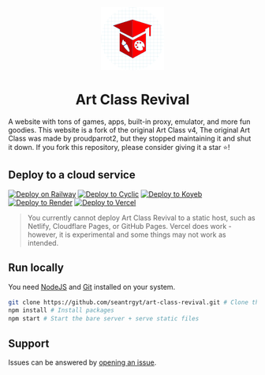 <div align="center">
  <img src="public/assets/images/icon.png" />
  <h1>Art Class Revival</h1>
</div>
A website with tons of games, apps, built-in proxy, emulator, and more fun goodies. This website is a fork of the original Art Class v4, The original Art Class was made by proudparrot2, but they stopped maintaining it and shut it down. If you fork this repository, please consider giving it a star ⭐!

## Deploy to a cloud service
[![Deploy on Railway](https://binbashbanana.github.io/deploy-buttons/buttons/remade/railway.svg)](https://railway.app/new/template?template=https://github.com/seantrgyt/art-class-revival)
[![Deploy to Cyclic](https://binbashbanana.github.io/deploy-buttons/buttons/remade/cyclic.svg)](https://app.cyclic.sh/api/app/deploy/seantrgyt/art-class-revival)
[![Deploy to Koyeb](https://binbashbanana.github.io/deploy-buttons/buttons/remade/koyeb.svg)](https://app.koyeb.com/deploy?type=git&repository=https://github.com/seantrgyt/art-class-revival)
[![Deploy to Render](https://binbashbanana.github.io/deploy-buttons/buttons/remade/render.svg)](https://render.com/deploy?repo=https://github.com/seantrgyt/art-class-revival)
[![Deploy to Vercel](https://binbashbanana.github.io/deploy-buttons/buttons/remade/vercel.svg)](https://vercel.com/new/clone?repository-url=https://github.com/seantrgyt/art-class-revival)

> You currently cannot deploy Art Class Revival to a static host, such as Netlify, Cloudflare Pages, or GitHub Pages. Vercel does work - however, it is experimental and some things may not work as intended.

## Run locally

You need [NodeJS](https://nodejs.org) and [Git](https://git-scm.com/download) installed on your system.

````bash
git clone https://github.com/seantrgyt/art-class-revival.git # Clone the repo
npm install # Install packages
npm start # Start the bare server + serve static files
````

## Support
Issues can be answered by [opening an issue](https://github.com/seantrgyt/art-class-revival/issues).
